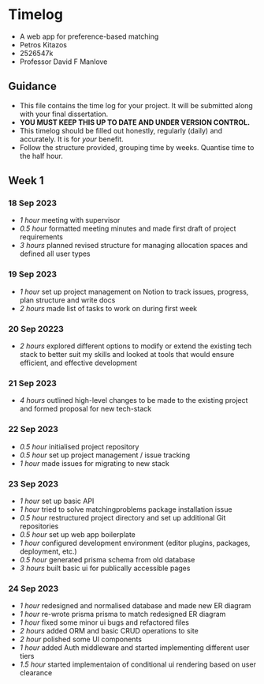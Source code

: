 # Timelog

- A web app for preference-based matching
- Petros Kitazos
- 2526547k
- Professor David F Manlove

## Guidance

- This file contains the time log for your project. It will be submitted along with your final dissertation.
- **YOU MUST KEEP THIS UP TO DATE AND UNDER VERSION CONTROL.**
- This timelog should be filled out honestly, regularly (daily) and accurately. It is for _your_ benefit.
- Follow the structure provided, grouping time by weeks. Quantise time to the half hour.

## Week 1

### 18 Sep 2023

- _1 hour_ meeting with supervisor
- _0.5 hour_ formatted meeting minutes and made first draft of project requirements
- _3 hours_ planned revised structure for managing allocation spaces and defined all user types

### 19 Sep 2023

- _1 hour_ set up project management on Notion to track issues, progress, plan structure and write docs
- _2 hours_ made list of tasks to work on during first week

### 20 Sep 20223

- _2 hours_ explored different options to modify or extend the existing tech stack to better suit my skills and looked at tools that would ensure efficient, and effective development

### 21 Sep 2023

- _4 hours_ outlined high-level changes to be made to the existing project and formed proposal for new tech-stack

### 22 Sep 2023

- _0.5 hour_ initialised project repository
- _0.5 hour_ set up project management / issue tracking
- _1 hour_ made issues for migrating to new stack

### 23 Sep 2023

- _1 hour_ set up basic API
- _1 hour_ tried to solve matchingproblems package installation issue
- _0.5 hour_ restructured project directory and set up additional Git repositories
- _0.5 hour_ set up web app boilerplate
- _1 hour_ configured development environment (editor plugins, packages, deployment, etc.)
- _0.5 hour_ generated prisma schema from old database
- _3 hours_ built basic ui for publically accessible pages

### 24 Sep 2023

- _1 hour_ redesigned and normalised database and made new ER diagram
- _1 hour_ re-wrote prisma prisma to match redesigned ER diagram
- _1 hour_ fixed some minor ui bugs and refactored files
- _2 hours_ added ORM and basic CRUD operations to site
- _2 hour_ polished some UI components
- _1 hour_ added Auth middleware and started implementing different user tiers
- _1.5 hour_ started implementaion of conditional ui rendering based on user clearance
